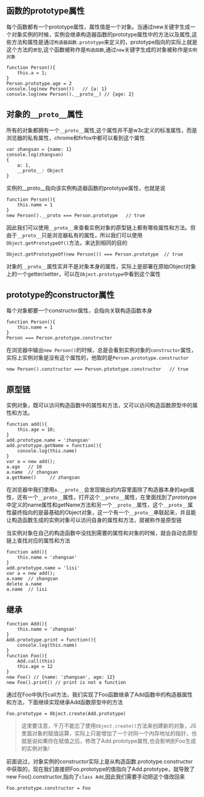 函数的prototype属性
-
每个函数都有一个prototype属性，属性值是一个对象。当通过new关键字生成一个对象实例的时候，实例会继承构造器函数的prototype属性中的方法以及属性,这些方法和属性是通过`构造器函数.prototype`来定义的，prototype指向的实际上就是这个方法的`原型`,这个函数被称作是`构造函数`,通过`new`关键字生成的对象被称作是`实例对象`
```
function Person(){
	this.a = 1;
}
Person.prototype.age = 2
console.log(new Person())	// {a: 1}
console.log(new Person().__proto__)	// {age: 2}
```

对象的`__proto__`属性
-
所有的对象都拥有一个`__proto__`属性,这个属性并不是w3c定义的标准属性，而是浏览器的私有属性，chrome和firfox中都可以看到这个属性
```
var zhangsan = {name: 1}
console.log(zhangsan)
{
	a: 1,
	__proto__: Object
}
```
实例的__proto__指向该实例构造器函数的prototype属性，也就是说
```
function Person(){
	this.name = 1
}
new Person().__proto === Person.prototype 	// true
```
因此我们可以使用`__proto__`来查看实例对象的原型链上都有哪些属性和方法。但由于`__proto__`只是浏览器私有的属性，所以我们可以使用`Object.getPrototypeOf()`方法，来达到相同的目的
```
Object.getPrototypeOf(new Person()) === Person.prototype  // true
```
对象的`__proto__`属性实并不是对象本身的属性，实际上是部署在原始Object对象上的一个getter/setter，可以在`Object.prototype`中看到这个属性

prototype的constructor属性
-
每个对象都要一个constructor属性，会指向关联构造函数本身
```
function Person(){
	this.name = 1
}
Person === Person.prototype.constructor
```
在浏览器中输出`new Person()`的时候，总是会看到实例对象的`constructor`属性，实际上实例对象是没有这个属性的，他取的是`Person.prototype.constructor`
```
new Person().constructor === Person.ptototype.constructor 	// true
```

原型链
-
实例对象，既可以访问构造函数中的属性和方法，又可以访问构造函数原型中的属性和方法。
```
function add(){
	this.age = 10;
}
add.prototype.name = 'zhangsan'
add.prototype.getName = function(){
	console.log(this.name)
}
var a = new add();
a.age 	// 10
a.name 	// zhangsan
a.getName() 	// zhangsan
```
在浏览器中我们使用`a.__proto__`会发现输出的内容里面除了构造器本身的age属性，还有一个`__proto__`属性，打开这个`__proto__`属性，在里面找到了prototype中定义的name属性和getName方法和另一个`__proto__`属性，这个`__proto__`属性最终指向的是最基础的Object对象，这一个有一个`__proto__`串联起来，并且能让构造函数生成的实例对象可以访问自身的属性和方法，就被称作是原型链

当实例对象在自己的构造函数中没找到需要的属性和对象的时候，就会自动去原型链上查找对应的属性和方法
```
function add(){
	this.name = 'zhangsan'
}
add.prototype.name = 'lisi'
var a = new add();
a.name 	// zhangsan
delete a.name
a.name 	// lisi
```

继承
-
```
function Add(){
	this.name = 'zhangsan'
}
Add.prototype.print = function(){
	console.log(this.name)
}
function Foo(){
	Add.call(this)
	this.age = 12
}
new Foo() // {name: 'zhangsan', age: 12}
new Foo().print() // print is not a function
```
通过在Foo中执行call方法，我们实现了Foo函数继承了Add函数中的构造器属性和方法，下面继续实现继承Add函数原型中的方法
```
Foo.prototype = Object.create(Add.prototype)
```
> 这里要注意，千万不能忘了使用`Object.create()`方法来创建新的对象，JS里面对象的赋值运算，实际上只是增加了一个对同一个内存地址的指针，也就是说如果你在赋值之后，修改了Add.prototype属性,也会影响到Foo生成的实例对象!

前面说过，对象实例的constructor实际上是从构造函数.prototype.constructor中获取的，现在我们直接把Foo.prototype的值指向了Add.prototype，就导致了new Foo().constructor,指向了`class Add`,因此我们需要手动把这个值改回来
```
Foo.prototype.constructor = Foo
```